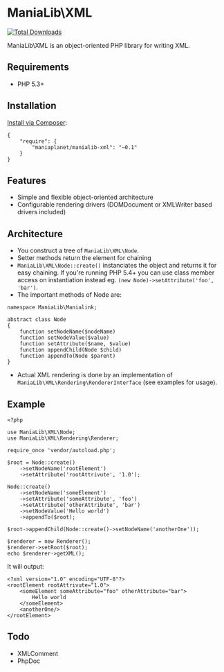 ManiaLib\XML
===================================================

[![Total Downloads](https://poser.pugx.org/maniaplanet/manialib-xml/downloads.png)](https://packagist.org/packages/maniaplanet/manialib-xml)

ManiaLib\XML is an object-oriented PHP library for writing XML.

Requirements
-----------------------------

 * PHP 5.3+

Installation
-----------------------------

[Install via Composer](https://getcomposer.org/):

```
{
	"require": {
        "maniaplanet/manialib-xml": "~0.1"
    }
}
```

Features
-----------------------------
 * Simple and flexible object-oriented architecture
 * Configurable rendering drivers (DOMDocument or XMLWriter based drivers included)
 
Architecture
-----------------------------

 * You construct a tree of `ManiaLib\XML\Node`.
 * Setter methods return the element for chaining
 * `ManiaLib\XML\Node::create()` instanciates the object and returns it for easy chaining. 
If you're running PHP 5.4+ you can use class member access on instantiation instead eg. 
`(new Node)->setAttribute('foo', 'bar')`.
 * The important methods of Node are:

```
namespace ManiaLib\Manialink;

abstract class Node
{
	function setNodeName($nodeName)
	function setNodeValue($value)
	function setAttribute($name, $value)
	function appendChild(Node $child)
	function appendTo(Node $parent)
}
```
 * Actual XML rendering is done by an implementation of `ManiaLib\XML\Rendering\RendererInterface` (see examples for usage).

Example
-----------------------------

```
<?php

use ManiaLib\XML\Node;
use ManiaLib\XML\Rendering\Renderer;

require_once 'vendor/autoload.php';

$root = Node::create()
	->setNodeName('rootElement')
	->setAttribute('rootAttrivute', '1.0');

Node::create()
	->setNodeName('someElement')
	->setAttribute('someAttribute', 'foo')
	->setAttribute('otherAttribute', 'bar')
	->setNodeValue('Hello world')
	->appendTo($root);

$root->appendChild(Node::create()->setNodeName('anotherOne'));

$renderer = new Renderer();
$renderer->setRoot($root);
echo $renderer->getXML();
```

It will output:

```
<?xml version="1.0" encoding="UTF-8"?>
<rootElement rootAttrivute="1.0">
	<someElement someAttribute="foo" otherAttribute="bar">
		Hello world
	</someElement>
	<anotherOne/>
</rootElement>
```

Todo
-----------------------------
 * XMLComment
 * PhpDoc
 


